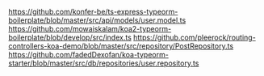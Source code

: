 https://github.com/konfer-be/ts-express-typeorm-boilerplate/blob/master/src/api/models/user.model.ts
https://github.com/mowaiskalam/koa2-typeorm-boilerplate/blob/develop/src/index.ts
https://github.com/pleerock/routing-controllers-koa-demo/blob/master/src/repository/PostRepository.ts
https://github.com/fadedDexofan/koa-typeorm-starter/blob/master/src/db/repositories/user.repository.ts